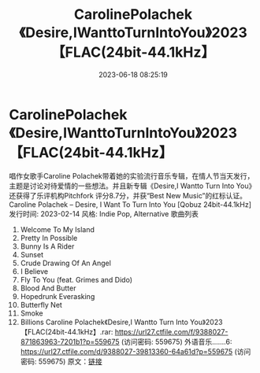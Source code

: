 ﻿---
title: CarolinePolachek《Desire,IWanttoTurnIntoYou》2023【FLAC(24bit-44.1kHz】
date: 2023-06-18 08:25:19
categories: 外语音乐
tags: 外语音乐
---
# CarolinePolachek《Desire,IWanttoTurnIntoYou》2023【FLAC(24bit-44.1kHz】

唱作女歌手Caroline
Polachek带着她的实验流行音乐专辑，在情人节当天发行，主题是讨论对待爱情的一些想法。并且新专辑《Desire,I Wantto
Turn Into You》还获得了乐评机构Pitchfork 评分8.7分，并获“Best New Music”的红标认证。
Caroline Polachek – Desire, I Want To Turn Into You [Qobuz
24bit-44.1kHz]
发行时间: 2023-02-14
风格: Indie Pop, Alternative
歌曲列表
1. Welcome To My Island
2. Pretty In Possible
3. Bunny Is A Rider
4. Sunset
5. Crude Drawing Of An Angel
6. I Believe
7. Fly To You (feat. Grimes and Dido)
8. Blood And Butter
9. Hopedrunk Everasking
10. Butterfly Net
11. Smoke
12. Billions
Caroline Polachek《Desire,I Wantto Turn Into
You》2023【FLAC(24bit-44.1kHz】.rar: https://url27.ctfile.com/f/9388027-871863963-7201b1?p=559675
(访问密码: 559675)
外语音乐.......6: https://url27.ctfile.com/d/9388027-39813360-64a61d?p=559675
(访问密码: 559675)
原文：[链接](https://blog.sina.com.cn/s/blog_1647c7e76010312e7.html)